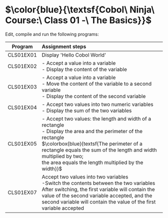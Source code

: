 # $\color{blue}{\textsf{Cobol\ Ninja\ Course:\ Class 01 -\ The Basics\}}$

Edit, compile and run the following programs:<br>

| Program   |  Assignment  steps|
|-----------|:-------------|
| CLS01EX01 | Display 'Hello Cobol World' |
| CLS01EX02 | - Accept a value into a variable<br>- Display the content of the variable |
| CLS01EX03 | - Accept a value into a variable<br>- Move the content of the variable to a second variable<br>- Display the content of the second variable|
| CLS01EX04 | - Accept two values into two numeric variables<br>- Display the sum of the two variables|
| CLS01EX05 | - Accept two values: the length and width of a rectangle<br>- Display the area and the perimeter of the rectangle<br>$\colorbox{blue}{textsf{The perimeter of a rectangle equals the sum of the length and width multiplied by two;<br> the area equals the length multiplied by the width\}}$|
| CLS01EX07 | Accept two values into two variables<br>-Switch the contents between the two variables<br>After switching, the first variable will contain the value of the second variable accepted, and the second variable will contain the value of the first variable accepted|
